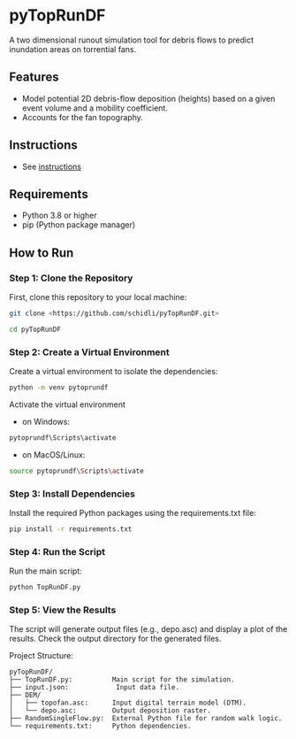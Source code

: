 # pyTopRunDF

A two dimensional runout simulation tool for debris flows to predict inundation areas on torrential fans.

## Features

-   Model potential 2D debris-flow deposition (heights) based on a given event volume and a mobility coefficient.
-   Accounts for the fan topography.

## Instructions

-   See [instructions](docs/Instructions.md)

## Requirements

-   Python 3.8 or higher
-   pip (Python package manager)

## How to Run

### Step 1: Clone the Repository

First, clone this repository to your local machine:

``` bash
git clone <https://github.com/schidli/pyTopRunDF.git>

cd pyTopRunDF
```

### Step 2: Create a Virtual Environment

Create a virtual environment to isolate the dependencies:

``` bash
python -m venv pytoprundf
```

Activate the virtual environment

-   on Windows:

``` bash
pytoprundf\Scripts\activate
```

-   on MacOS/Linux:

``` bash
source pytoprundf\Scripts\activate
```

### Step 3: Install Dependencies

Install the required Python packages using the requirements.txt file:

``` bash
pip install -r requirements.txt
```

### Step 4: Run the Script

Run the main script:

``` bash
python TopRunDF.py
```

### Step 5: View the Results

The script will generate output files (e.g., depo.asc) and display a plot of the results.
Check the output directory for the generated files.

Project Structure:

```         
pyTopRunDF/
├── TopRunDF.py:          Main script for the simulation.
├── input.json:            Input data file.
├── DEM/
│   ├── topofan.asc:      Input digital terrain model (DTM).
│   └── depo.asc:         Output deposition raster.
├── RandomSingleFlow.py:  External Python file for random walk logic.
└── requirements.txt:     Python dependencies.
```
